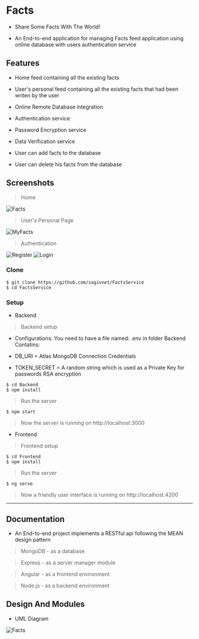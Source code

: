 # Facts

- Share Some Facts With The World!

- An End-to-end application for managing Facts feed application using online database with users authentication service

## Features

- Home feed containing all the existing facts

- User's personal feed containing all the existing facts that had been writen by the user

- Online Remote Database integration

- Authentication service

- Password Encryption service

- Data Verification service

- User can add facts to the database

- User can delete his facts from the database

## Screenshots

> Home

<img src="https://i.ibb.co/tBLkrgN/Home.png" title="Facts">

> User's Personal Page

<img src="https://i.ibb.co/1RhVfD7/MyFacts.png" title="MyFacts">

> Authentication

<img src="https://i.ibb.co/JtZbqZX/Register.png" title="Register">

<img src="https://i.ibb.co/QKH6mC9/Loginpng.png" title="Login">


### Clone

```shell
$ git clone https://github.com/sagivnet/FactsService
$ cd FactsService
```

### Setup

- Backend 

> Backend setup

- Configurations: You need to have a file named: .env in folder Backend Contatins:

- DB_URI        =  Atlas MongoDB Connection Credentials 
- TOKEN_SECRET  =  A random string which is used as a Private Key for passwords RSA encryption 


```shell
$ cd Backend
$ npm install
```

> Run the server

```shell
$ npm start
```

> Now the server is running on http://localhost:3000

- Frontend

> Frontend setup

```shell
$ cd Frontend
$ npm install
```

> Run the server

```shell
$ ng serve
```

> Now a friendly user interface is running on http://localhost:4200

---

## Documentation 

- An End-to-end project implements a RESTful api following the MEAN design pattern 

> MongoDB - as a database

> Express - as a server manager module

> Angular - as a frontend environment

> Node.js - as a backend environment

## Design And Modules

- UML Diagram

<img src="https://i.ibb.co/xzVgcp3/UML.png" title="Facts">
